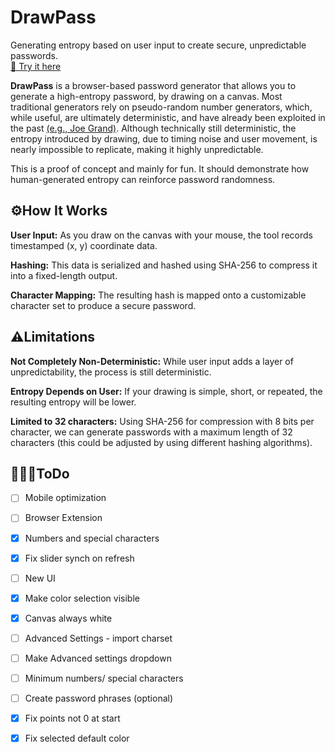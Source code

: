 # DrawPass
Generating entropy based on user input to create secure, unpredictable passwords. <br>
[🔗 Try it here](https://p1peli.github.io/DrawPass/src/index.html) 

**DrawPass** is a browser-based password generator that allows you to generate a high-entropy password, by drawing on a canvas. 
Most traditional generators rely on pseudo-random number generators, which, while useful, are ultimately deterministic, and have already been exploited in the past [(e.g., Joe Grand)](https://www.youtube.com/watch?v=o5IySpAkThg).
Although technically still deterministic, the entropy introduced by drawing, due to timing noise and user movement, is nearly impossible to replicate, making it highly unpredictable.

This is a proof of concept and mainly for fun. It should demonstrate how human-generated entropy can reinforce password randomness. 

## ⚙️How It Works
**User Input:** As you draw on the canvas with your mouse, the tool records timestamped (x, y) coordinate data.

**Hashing:** This data is serialized and hashed using SHA-256 to compress it into a fixed-length output.

**Character Mapping:** The resulting hash is mapped onto a customizable character set to produce a secure password.

## ⚠️Limitations
**Not Completely Non-Deterministic:** While user input adds a layer of unpredictability, the process is still deterministic.

**Entropy Depends on User:** If your drawing is simple, short, or repeated, the resulting entropy will be lower.

**Limited to 32 characters:** Using SHA-256 for compression with 8 bits per character, we can generate passwords with a maximum length of 32 characters (this could be adjusted by using different hashing algorithms).

## 🧗🏼‍♂️ToDo
- [ ] Mobile optimization
- [ ] Browser Extension
- [x] Numbers and special characters
- [x] Fix slider synch on refresh
- [ ] New UI
- [x] Make color selection visible
- [x] Canvas always white
- [ ] Advanced Settings - import charset
- [ ] Make Advanced settings dropdown
- [ ] Minimum numbers/ special characters
- [ ] Create password phrases (optional)
- [x] Fix points not 0 at start
- [x] Fix selected default color


